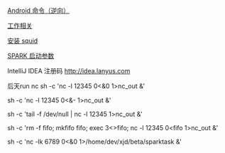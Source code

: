 [Android 命令（逆向）](https://github.com/xjl219/work/wiki/android-%E5%91%BD%E4%BB%A4)

[工作相关](https://github.com/xjl219/work/wiki/%E5%B7%A5%E4%BD%9C%E7%9B%B8%E5%85%B3)

[安装 squid](https://github.com/xjl219/work/wiki/%E5%AE%89%E8%A3%85-squid)


[SPARK 启动参数](https://github.com/xjl219/work/wiki/SPARK-%E5%90%AF%E5%8A%A8%E5%8F%82%E6%95%B0)

IntelliJ IDEA 注册码
http://idea.lanyus.com


后天run nc
sh -c 'nc -l 12345 0<&0 1>nc_out &'

sh -c 'nc -l 12345 0<&- 1>nc_out &'

sh -c 'tail -f /dev/null | nc -l 12345 1>nc_out &'

sh -c 'rm -f fifo; mkfifo fifo; exec 3<>fifo; nc -l 12345 0<fifo 1>nc_out &'

sh -c 'nc -lk 6789 0<&0 1>/home/dev/xjd/beta/sparktask &'
